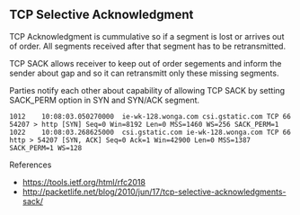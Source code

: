 ## TCP Selective Acknowledgment

TCP Acknowledgment is cummulative so if a segment is lost or arrives out of order. All segments received after that segment has to be retransmitted.

TCP SACK allows receiver to keep out of order segements and inform the sender about gap and so it can retransmitt only these missing segments.

Parties notify each other about capability of allowing TCP SACK by setting SACK_PERM option in SYN and SYN/ACK segment.

    1012	10:08:03.050270000	ie-wk-128.wonga.com	csi.gstatic.com	TCP	66	54207 > http [SYN] Seq=0 Win=8192 Len=0 MSS=1460 WS=256 SACK_PERM=1
    1022	10:08:03.268625000	csi.gstatic.com	ie-wk-128.wonga.com	TCP	66	http > 54207 [SYN, ACK] Seq=0 Ack=1 Win=42900 Len=0 MSS=1387 SACK_PERM=1 WS=128

References

* https://tools.ietf.org/html/rfc2018
* http://packetlife.net/blog/2010/jun/17/tcp-selective-acknowledgments-sack/
